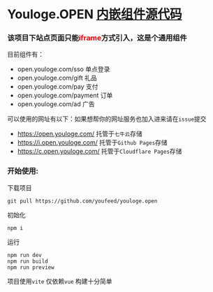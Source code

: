 # Youloge.OPEN [内嵌组件源代码](https://github.com/youfeed/youloge.open/)

### 该项目下站点页面只能<font color=#FF000 >iframe</font>方式引入，这是个通用组件

目前组件有：
- open.youloge.com/sso 单点登录
- open.youloge.com/gift 礼品
- open.youloge.com/pay 支付
- open.youloge.com/payment 订单
- open.youloge.com/ad 广告

可以使用的网址有以下：如果想帮你的网址服务也加入进来请在`issue`提交

- https://open.youloge.com/ 托管于`七牛云`存储
- https://i.open.youloge.com/ 托管于`Github Pages`存储
- https://c.open.youloge.com/ 托管于`Cloudflare Pages`存储

### 开始使用:
下载项目
```
git pull https://github.com/youfeed/youloge.open
```
初始化
```
npm i
```
运行
```
npm run dev
npm run build
npm run preview
```

项目使用`vite` 仅依赖`vue` 构建十分简单

